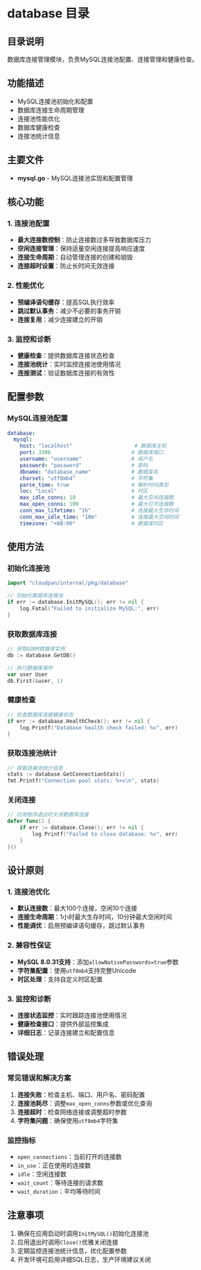 # database 目录

## 目录说明
数据库连接管理模块，负责MySQL连接池配置、连接管理和健康检查。

## 功能描述
- MySQL连接池初始化和配置
- 数据库连接生命周期管理
- 连接池性能优化
- 数据库健康检查
- 连接池统计信息

## 主要文件
- **mysql.go** - MySQL连接池实现和配置管理

## 核心功能

### 1. 连接池配置
- **最大连接数控制**：防止连接数过多导致数据库压力
- **空闲连接管理**：保持适量空闲连接提高响应速度
- **连接生命周期**：自动管理连接的创建和销毁
- **连接超时设置**：防止长时间无效连接

### 2. 性能优化
- **预编译语句缓存**：提高SQL执行效率
- **跳过默认事务**：减少不必要的事务开销
- **连接复用**：减少连接建立的开销

### 3. 监控和诊断
- **健康检查**：提供数据库连接状态检查
- **连接池统计**：实时监控连接池使用情况
- **连接测试**：验证数据库连接的有效性

## 配置参数

### MySQL连接池配置
```yaml
database:
  mysql:
    host: "localhost"                    # 数据库主机
    port: 3306                          # 数据库端口
    username: "username"                # 用户名
    password: "password"                # 密码
    dbname: "database_name"             # 数据库名
    charset: "utf8mb4"                  # 字符集
    parse_time: true                    # 解析时间类型
    loc: "Local"                        # 时区
    max_idle_conns: 10                  # 最大空闲连接数
    max_open_conns: 100                 # 最大打开连接数
    conn_max_lifetime: "1h"             # 连接最大生存时间
    conn_max_idle_time: "10m"           # 连接最大空闲时间
    timezone: "+08:00"                  # 数据库时区
```

## 使用方法

### 初始化连接池
```go
import "cloudpan/internal/pkg/database"

// 初始化数据库连接池
if err := database.InitMySQL(); err != nil {
    log.Fatal("Failed to initialize MySQL:", err)
}
```

### 获取数据库连接
```go
// 获取GORM数据库实例
db := database.GetDB()

// 执行数据库操作
var user User
db.First(&user, 1)
```

### 健康检查
```go
// 检查数据库连接健康状态
if err := database.HealthCheck(); err != nil {
    log.Printf("Database health check failed: %v", err)
}
```

### 获取连接池统计
```go
// 获取连接池统计信息
stats := database.GetConnectionStats()
fmt.Printf("Connection pool stats: %+v\n", stats)
```

### 关闭连接
```go
// 应用程序退出时关闭数据库连接
defer func() {
    if err := database.Close(); err != nil {
        log.Printf("Failed to close database: %v", err)
    }
}()
```

## 设计原则

### 1. 连接池优化
- **默认连接数**：最大100个连接，空闲10个连接
- **连接生命周期**：1小时最大生存时间，10分钟最大空闲时间
- **性能调优**：启用预编译语句缓存，跳过默认事务

### 2. 兼容性保证
- **MySQL 8.0.31支持**：添加`allowNativePasswords=true`参数
- **字符集配置**：使用`utf8mb4`支持完整Unicode
- **时区处理**：支持自定义时区配置

### 3. 监控和诊断
- **连接状态监控**：实时跟踪连接池使用情况
- **健康检查接口**：提供外部监控集成
- **详细日志**：记录连接建立和配置信息

## 错误处理

### 常见错误和解决方案
1. **连接失败**：检查主机、端口、用户名、密码配置
2. **连接池耗尽**：调整`max_open_conns`参数或优化查询
3. **连接超时**：检查网络连接或调整超时参数
4. **字符集问题**：确保使用`utf8mb4`字符集

### 监控指标
- `open_connections`：当前打开的连接数
- `in_use`：正在使用的连接数
- `idle`：空闲连接数
- `wait_count`：等待连接的请求数
- `wait_duration`：平均等待时间

## 注意事项
1. 确保在应用启动时调用`InitMySQL()`初始化连接池
2. 应用退出时调用`Close()`优雅关闭连接
3. 定期监控连接池统计信息，优化配置参数
4. 开发环境可启用详细SQL日志，生产环境建议关闭